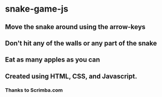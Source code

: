 # snake-game-js

## Move the snake around using the arrow-keys
## Don't hit any of the walls or any part of the snake
## Eat as many apples as you can

## Created using HTML, CSS, and Javascript.

### Thanks to Scrimba.com

